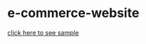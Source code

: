 # e-commerce-website
[click here to see sample]([https://youtu.be/nmF3XGEpgJw](https://youtu.be/nEphcJEyTxY?si=ktsRUJJ9Q8j_ZXEc))
